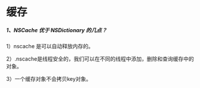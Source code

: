 # 缓存

##### 1、NSCache 优于 NSDictionary 的几点？

1）nscache 是可以自动释放内存的。

2）.nscache是线程安全的，我们可以在不同的线程中添加，删除和查询缓存中的对象。

3）一个缓存对象不会拷贝key对象。





